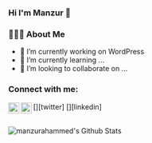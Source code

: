 ### Hi I'm Manzur 👋

<h3> 👨🏻‍💻 About Me </h3>

- 🔭 I’m currently working on WordPress
- 🌱 I’m currently learning ...
- 👯 I’m looking to collaborate on ...


### Connect with me:

[<img align="left" alt="manzur-ahammed-56b267102 | Twitter" width="22px" src="https://cdn.jsdelivr.net/npm/simple-icons@v3/icons/twitter.svg" />][twitter]
[<img align="left" alt="TIPUDNT | LinkedIn" width="22px" src="https://cdn.jsdelivr.net/npm/simple-icons@v3/icons/linkedin.svg" />][linkedin]

<br />

<img align="left" alt="manzurahammed's Github Stats" src="https://github-readme-stats.codestackr.vercel.app/api?username=manzurahammed&show_icons=true&hide_border=true" />
